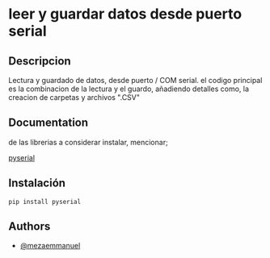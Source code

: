 # leer y guardar datos desde puerto serial

## Descripcion

Lectura y guardado de datos, desde puerto / COM serial. 
el codigo principal es la combinacion de la lectura y el guardo, añadiendo detalles como, la creacion de carpetas y archivos ".CSV"

## Documentation


de las librerias a considerar instalar, mencionar;

[pyserial](https://pypi.org/project/pyserial/)


## Instalación

`pip install pyserial` 


## Authors

- [@mezaemmanuel](https://github.com/mezaemmanuel)

